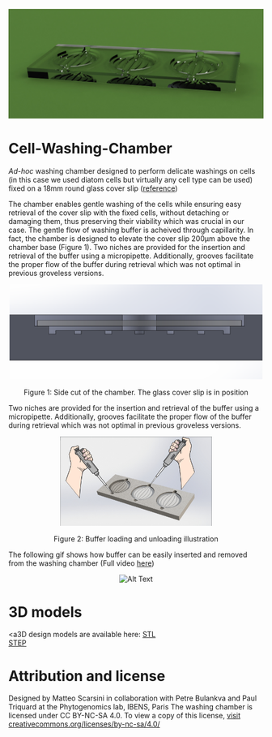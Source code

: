 ![alt banner](figures/Washing_chamber_render.png)

# Cell-Washing-Chamber

<i>Ad-hoc</i> washing chamber designed to perform delicate washings on cells (in this case we used diatom cells but virtually any cell type can be used) fixed on a 18mm round glass cover slip ([reference](https://www.marienfeld-superior.com/cover-glasses-thickness-no-1-circular.html))

The chamber enables gentle washing of the cells while ensuring easy retrieval of the cover slip with the fixed cells, without detaching or damaging them, thus preserving their viability which was crucial in our case. The gentle flow of washing buffer is acheived through capillarity. In fact, the chamber is designed to elevate the cover slip 200μm above the chamber base (Figure 1). Two niches are provided for the insertion and retrieval of the buffer using a micropipette. Additionally, grooves facilitate the proper flow of the buffer during retrieval which was not optimal in previous groveless versions.

<p align="center">
  <img src="figures/Chamber_side_cut.png" width="500px" />
</div>
<p align="center">Figure 1: Side cut of the chamber. The glass cover slip is in position</p>

Two niches are provided for the insertion and retrieval of the buffer using a micropipette. Additionally, grooves facilitate the proper flow of the buffer during retrieval which was not optimal in previous groveless versions.

<p align="center">
  <img src="figures/Washing_chamber_illustration1.png" width="300px" />
</div>
<p align="center">Figure 2: Buffer loading and unloading illustration </p>

The following gif shows how buffer can be easily inserted and removed from the washing chamber (Full video [here](https://youtu.be/eTJ1GoubKlY))

<p align="center">
  <img src="https://github.com/mattsolution/Cell-Washing-Chamber/blob/main/videos/Whashing_chamber.gif" alt="Alt Text">
</p>

# 3D models
<a3D design models are available here:</a>
<a href="3D_models/Washing_chamber_v4.STL" download>STL</a><br>
<a href="Washing_chamber_v4.STEP" download>STEP</a>

# Attribution and license
Designed by Matteo Scarsini in collaboration with Petre Bulankva and Paul Triquard at the Phytogenomics lab, IBENS, Paris
The washing chamber is licensed under CC BY-NC-SA 4.0. To view a copy of this license, [visit creativecommons.org/licenses/by-nc-sa/4.0/](http://creativecommons.org/licenses/by-nc-sa/4.0/)
